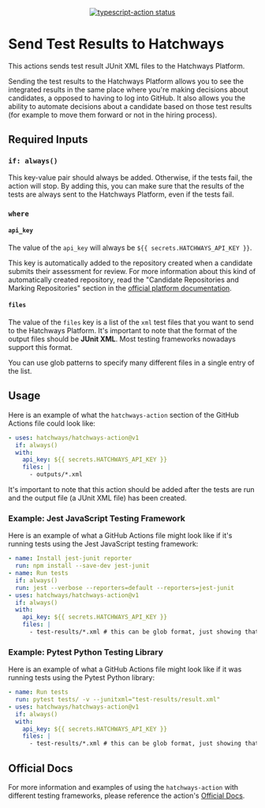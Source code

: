 <p align="center">
  <a href="https://github.com/actions/typescript-action/actions"><img alt="typescript-action status" src="https://github.com/actions/typescript-action/workflows/build-test/badge.svg"></a>
</p>

# Send Test Results to Hatchways

This actions sends test result JUnit XML files to the Hatchways Platform.

Sending the test results to the Hatchways Platform allows you to see the integrated results in the same place where you're making decisions about candidates, a opposed to having to log into GitHub. It also allows you the ability to automate decisions about a candidate based on those test results (for example to move them forward or not in the hiring process).

## Required Inputs

### `if: always()`

This key-value pair should always be added. Otherwise, if the tests fail, the action will stop. By adding this, you can make sure that the results of the tests are always sent to the Hatchways Platform, even if the tests fail.

### `where`

#### `api_key`

The value of the `api_key` will always be `${{ secrets.HATCHWAYS_API_KEY }}`.

This key is automatically added to the repository created when a candidate submits their assessment for review. For more information about this kind of automatically created repository, read the "Candidate Repositories and Marking Repositories" section in the [official platform documentation](https://docs.hatchways.io/docs/automating-an-assessment#4-optional-display-automated-tests-results-in-the-hatchways-platform).

#### `files`

The value of the `files` key is a list of the `xml` test files that you want to send to the Hatchways Platform. It's important to note that the format of the output files should be **JUnit XML**. Most testing frameworks nowadays support this format.

You can use glob patterns to specify many different files in a single entry of the list.

## Usage

Here is an example of what the `hatchways-action` section of the GitHub Actions file could look like:

```yaml
- uses: hatchways/hatchways-action@v1
  if: always()
  with:
    api_key: ${{ secrets.HATCHWAYS_API_KEY }}
    files: |
      - outputs/*.xml
```

It's important to note that this action should be added after the tests are run and the output file (a JUnit XML file) has been created.

### Example: Jest JavaScript Testing Framework

Here is an example of what a GitHub Actions file might look like if it's running tests using the Jest JavaScript testing framework:

```yaml
- name: Install jest-junit reporter
  run: npm install --save-dev jest-junit
- name: Run tests
  if: always()
  run: jest --verbose --reporters=default --reporters=jest-junit
- uses: hatchways/hatchways-action@v1
  if: always()
  with:
    api_key: ${{ secrets.HATCHWAYS_API_KEY }}
    files: |
      - test-results/*.xml # this can be glob format, just showing that here
```

### Example: Pytest Python Testing Library

Here is an example of what a GitHub Actions file might look like if it was running tests using the Pytest Python library:

```yaml
- name: Run tests
  run: pytest tests/ -v --junitxml="test-results/result.xml"
- uses: hatchways/hatchways-action@v1
  if: always()
  with:
    api_key: ${{ secrets.HATCHWAYS_API_KEY }}
    files: |
      - test-results/*.xml # this can be glob format, just showing that here
```

## Official Docs

For more information and examples of using the `hatchways-action` with different testing frameworks, please reference the action's [Official Docs](https://docs.hatchways.io/docs/using-the-hatchways-action-github-action).
